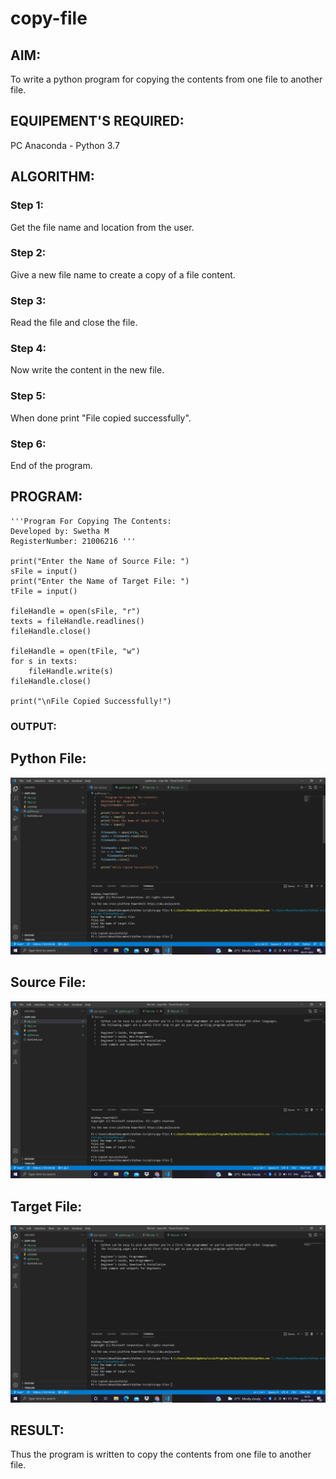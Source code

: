 # copy-file
## AIM:
To write a python program for copying the contents from one file to another file.
## EQUIPEMENT'S REQUIRED: 
PC
Anaconda - Python 3.7
## ALGORITHM: 
### Step 1:
Get the file name and location from the user.

### Step 2:
Give a new file name to create a copy of a file content.

### Step 3:
Read the file and close the file.

### Step 4:
Now write the content in the new file.

### Step 5:
When done print "File copied successfully".

### Step 6:
End of the program.
## PROGRAM:
```
'''Program For Copying The Contents:
Developed by: Swetha M
RegisterNumber: 21006216 '''

print("Enter the Name of Source File: ")
sFile = input()
print("Enter the Name of Target File: ")
tFile = input()

fileHandle = open(sFile, "r")
texts = fileHandle.readlines()
fileHandle.close()

fileHandle = open(tFile, "w")
for s in texts:
    fileHandle.write(s)
fileHandle.close()

print("\nFile Copied Successfully!")
```
### OUTPUT:
## Python File:
![](py.png)
## Source File:
![](txt1.png)
## Target File:
![](txt2.png)

## RESULT:
Thus the program is written to copy the contents from one file to another file.